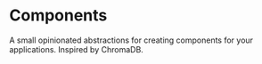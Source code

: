 # Components

A small opinionated abstractions for creating components for your applications. Inspired by ChromaDB.

